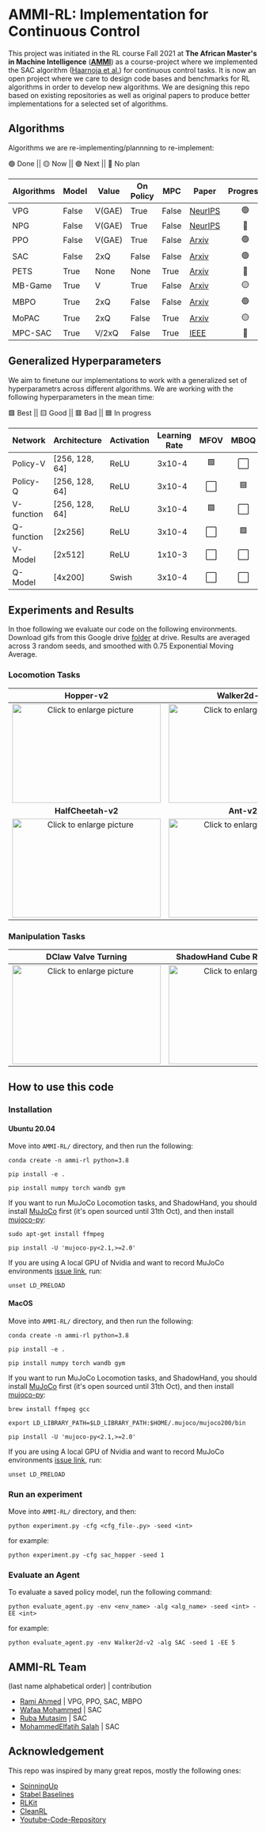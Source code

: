 # AMMI-RL: Implementation for Continuous Control

This project was initiated in the RL course Fall 2021 at **The African Master's in Machine Intelligence** ([**AMMI**](https://aimsammi.org/)) as a course-project where we implemented the SAC algorithm ([Haarnoja et al.](https://arxiv.org/abs/1812.05905)) for continuous control tasks. It is now an open project where we care to design code bases and benchmarks for RL algorithms in order to develop new algorithms. We are designing this repo based on existing repositories as well as original papers to produce better implementations for a selected set of algorithms.


## Algorithms
Algorithms we are re-implementing/plannning to re-implement:

🟢 Done || 🟡 Now || 🟣 Next || 🔴 No plan

| Algorithms | Model | Value | On Policy | MPC | Paper | Progress |
| --- | --- | --- | --- | --- | --- | :---: |
| VPG | False | V(GAE) | True | False | [NeurIPS](https://proceedings.neurips.cc/paper/1999/file/464d828b85b0bed98e80ade0a5c43b0f-Paper.pdf) | 🟢 |
| NPG | False | V(GAE) | True | False | [NeurIPS](http://papers.neurips.cc/paper/2073-a-natural-policy-gradient.pdf) | 🔴 |
| PPO | False | V(GAE) | True | False | [Arxiv](https://arxiv.org/pdf/1707.06347.pdf?ref=https://githubhelp.com) | 🟢 |
| SAC | False | 2xQ | False | False | [Arxiv](https://arxiv.org/abs/1812.05905) | 🟢 |
| PETS | True | None | None | True | [Arxiv](https://arxiv.org/abs/1805.12114) | 🔴 |
| MB-Game | True | V | True | False | [Arxiv](https://arxiv.org/abs/2004.07804) | 🟡 |
| MBPO | True | 2xQ | False | False | [Arxiv](https://arxiv.org/abs/1812.05905) | 🟢 |
| MoPAC | True | 2xQ | False | True | [Arxiv](https://arxiv.org/abs/2103.13842) | 🟡 |
| MPC-SAC | True | V/2xQ | False | True | [IEEE](https://ieeexplore.ieee.org/document/9429677) | 🔴 |

## Generalized Hyperparameters
We aim to finetune our implementations to work with a generalized set of hyperparametrs across different algorithms. We are working with the following hyperparameters in the mean time:

🟩 Best || 🟨 Good || 🟥 Bad || 🟦 In progress

| Network | Architecture | Activation | Learning Rate | MFOV | MBOQ | MBOV | MBOQ |
| --- | --- | --- | --- | :---: | :---: | :---: | :---: |
| Policy-V | [256, 128, 64] | ReLU | 3x10-4 | 🟩 | ⬜️ | 🟦 | ⬜️ |
| Policy-Q | [256, 128, 64] | ReLU | 3x10-4 | ⬜️ | 🟦 | ⬜️ | 🟦 |
| V-function | [256, 128, 64] | ReLU | 3x10-4 | 🟩 | ⬜️ | 🟦 | ⬜️ |
| Q-function | [2x256] | ReLU | 3x10-4 | ⬜️ | 🟩 | ⬜️ | 🟩 |
| V-Model | [2x512] | ReLU | 1x10-3 | ⬜️ | ⬜️ | 🟩 | 🟥 |
| Q-Model | [4x200] | Swish | 3x10-4 | ⬜️ | ⬜️ | 🟥 | 🟩 |


## Experiments and Results

In thoe following we evaluate our code on the following environments. Download gifs from this Google drive [folder](https://drive.google.com/drive/folders/1l5ina4xFu-LdTMeuF0tfgmS6uooMjZqR?usp=sharing) at drive. Results are averaged across 3 random seeds, and smoothed with 0.75 Exponential Moving Average.


### Locomotion Tasks

| **Hopper-v2** | **Walker2d-v2** |
| :---: | :---: |
| <img src="https://github.com/RamiSketcher/AMMI-RL/blob/main/results/Hopper-v2.png" style="width: 300px; max-width: 100%; height: 200" title="Click to enlarge picture" /> | <img src="https://github.com/RamiSketcher/AMMI-RL/blob/main/results/SAC-Walker2d-v2%20.png" style="width: 300px; max-width: 100%; height: 200" title="Click to enlarge picture" /> |
| **HalfCheetah-v2** | **Ant-v2** |
| <img src="https://github.com/RamiSketcher/AMMI-RL/blob/main/results/SAC-HalfCheetah-v2.png" style="width: 300px; max-width: 100%; height: 200" title="Click to enlarge picture" /> | <img src="https://github.com/RamiSketcher/AMMI-RL/blob/main/results/SAC-Ant-v2.png" style="width: 300px; max-width: 100%; height: 200" title="Click to enlarge picture" /> |

### Manipulation Tasks

| **DClaw Valve Turning** | **ShadowHand Cube Re-orientation** |
| :---: | :---: |
| <img src="https://github.com/RamiSketcher/AMMI-RL/blob/main/results/SAC-DClawTurn.png" style="width: 300px; max-width: 100%; height: 200" title="Click to enlarge picture" /> | <img src="https://github.com/RamiSketcher/AMMI-RL/blob/main/results/SAC-SHC.png" style="width: 300px; max-width: 100%; height: 200" title="Click to enlarge picture" /> |



## How to use this code
### Installation
#### Ubuntu 20.04

Move into `AMMI-RL/` directory, and then run the following:

```
conda create -n ammi-rl python=3.8

pip install -e .

pip install numpy torch wandb gym
```

If you want to run MuJoCo Locomotion tasks, and ShadowHand, you should install [MuJoCo](http://www.mujoco.org/) first (it's open sourced until 31th Oct), and then install [mujoco-py](https://github.com/openai/mujoco-py):
```
sudo apt-get install ffmpeg

pip install -U 'mujoco-py<2.1,>=2.0'
```

If you are using A local GPU of Nvidia and want to record MuJoCo environments [issue link](https://github.com/openai/mujoco-py/issues/187#issuecomment-384905400), run:
```
unset LD_PRELOAD
```

#### MacOS

Move into `AMMI-RL/` directory, and then run the following:

```
conda create -n ammi-rl python=3.8

pip install -e .

pip install numpy torch wandb gym
```

If you want to run MuJoCo Locomotion tasks, and ShadowHand, you should install [MuJoCo](http://www.mujoco.org/) first (it's open sourced until 31th Oct), and then install [mujoco-py](https://github.com/openai/mujoco-py):
```
brew install ffmpeg gcc

export LD_LIBRARY_PATH=$LD_LIBRARY_PATH:$HOME/.mujoco/mujoco200/bin

pip install -U 'mujoco-py<2.1,>=2.0'
```

If you are using A local GPU of Nvidia and want to record MuJoCo environments [issue link](https://github.com/openai/mujoco-py/issues/187#issuecomment-384905400), run:
```
unset LD_PRELOAD
```



### Run an experiment

Move into `AMMI-RL/` directory, and then:

```
python experiment.py -cfg <cfg_file-.py> -seed <int>
```
for example:

```
python experiment.py -cfg sac_hopper -seed 1
```

### Evaluate an Agent
To evaluate a saved policy model, run the following command:
```
python evaluate_agent.py -env <env_name> -alg <alg_name> -seed <int> -EE <int>
```
for example:

```
python evaluate_agent.py -env Walker2d-v2 -alg SAC -seed 1 -EE 5
```







## AMMI-RL Team
(last name alphabetical order) | contribution 
- [Rami Ahmed](https://github.com/RamiSketche) | VPG, PPO, SAC, MBPO
- [Wafaa Mohammed](https://github.com/Wafaa014) | SAC
- [Ruba Mutasim](https://github.com/ruba128) | SAC
- [MohammedElfatih Salah](https://github.com/mohammedElfatihSalah) | SAC



## Acknowledgement
This repo was inspired by many great repos, mostly the following ones:
- [SpinningUp](https://github.com/openai/spinningup)
- [Stabel Baselines](https://github.com/hill-a/stable-baselines)
- [RLKit](https://github.com/rail-berkeley/rlkit)
- [CleanRL](https://github.com/vwxyzjn/cleanrl)
- [Youtube-Code-Repository](https://github.com/philtabor/Youtube-Code-Repository)
